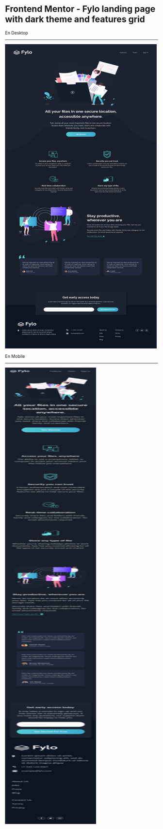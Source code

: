 # Frontend Mentor - Fylo landing page with dark theme and features grid

En Desktop
<hr>
   <img height=1000"  width="500" src="https://github.com/M4rcell/Landing-page-fylo-dark/blob/master/design/desktop-design.jpg" alt=""> 
 
En Mobile
<hr>
<img height="1500"  width="300" src="https://github.com/M4rcell/Landing-page-fylo-dark/blob/master/design/mobile-design.jpg" alt="">

